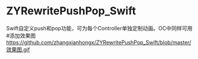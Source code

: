 # ZYRewritePushPop_Swift
Swift自定义push和pop功能，可为每个Controller单独定制动画。OC中同样可用
#添加效果图
https://github.com/zhangxianhongx/ZYRewritePushPop_Swift/blob/master/效果图.gif
